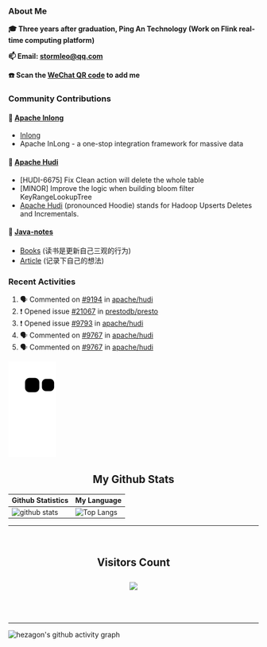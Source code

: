 
### About Me

**🎓 Three years after graduation, Ping An Technology (Work on Flink real-time computing platform)**

**📫 Email: stormleo@qq.com**

**☎️ Scan the [WeChat QR code](https://github.com/leosanqing/leosanqing/blob/master/img/WechatIMG216.jpeg) to add me**

### Community Contributions

#### 🚀 [Apache Inlong](https://github.com/apache/inlong)

- [Inlong](https://inlong.apache.org)
- Apache InLong - a one-stop integration framework for massive data

#### 🚀 [Apache Hudi](https://github.com/apache/hudi)

- [HUDI-6675] Fix Clean action will delete the whole table
- [MINOR] Improve the logic when building bloom filter KeyRangeLookupTree
- [Apache Hudi](https://hudi.apache.org) (pronounced Hoodie) stands for Hadoop Upserts Deletes and Incrementals.

#### 🚀 [Java-notes](https://github.com/leosanqing/Java-Notes)
- [Books](https://github.com/leosanqing/Java-Notes/tree/master/books) (读书是更新自己三观的行为)
- [Article](https://github.com/leosanqing/thoughtful-article) (记录下自己的想法)
### Recent Activities
<!--START_SECTION:activity-->
1. 🗣 Commented on [#9194](https://github.com/apache/hudi/pull/9194#issuecomment-1768336987) in [apache/hudi](https://github.com/apache/hudi)
2. ❗ Opened issue [#21067](https://github.com/prestodb/presto/issues/21067) in [prestodb/presto](https://github.com/prestodb/presto)
3. ❗ Opened issue [#9793](https://github.com/apache/hudi/issues/9793) in [apache/hudi](https://github.com/apache/hudi)
4. 🗣 Commented on [#9767](https://github.com/apache/hudi/pull/9767#issuecomment-1733477983) in [apache/hudi](https://github.com/apache/hudi)
5. 🗣 Commented on [#9767](https://github.com/apache/hudi/pull/9767#issuecomment-1730737948) in [apache/hudi](https://github.com/apache/hudi)
<!--END_SECTION:activity-->

![github contribution grid snake animation](https://raw.githubusercontent.com/leosanqing/leosanqing/output/github-contribution-grid-snake.svg)

<!-- START NEW SECTION -->
<p align="center">
 <h2 align="center">My Github Stats</h2>

| Github Statistics                                                                                           | My Language                                                                                                                 |
| ----------------------------------------------------------------------------------------------------------- | --------------------------------------------------------------------------------------------------------------------------- |
| ![github stats](https://github-readme-stats.vercel.app/api?username=leosanqing&theme=radical&show_icons=true) | ![Top Langs](https://github-readme-stats.vercel.app/api/top-langs/?username=leosanqing&hide=TeX&layout=compact&theme=dark) |

<hr>

<div align="center">
<br><h2 align="centre"><b>Visitors Count</b></p>  
<p align="center"><img align="center" src="https://profile-counter.glitch.me/{leosanqing}/count.svg" /></p> 
<br></div>

<hr>

![hezagon's github activity graph](https://activity-graph.herokuapp.com/graph?username=leosanqing&theme=react-dark)

